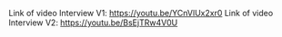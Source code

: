 Link of video Interview V1: https://youtu.be/YCnVlUx2xr0
Link of video Interview V2: https://youtu.be/BsEjTRw4V0U
